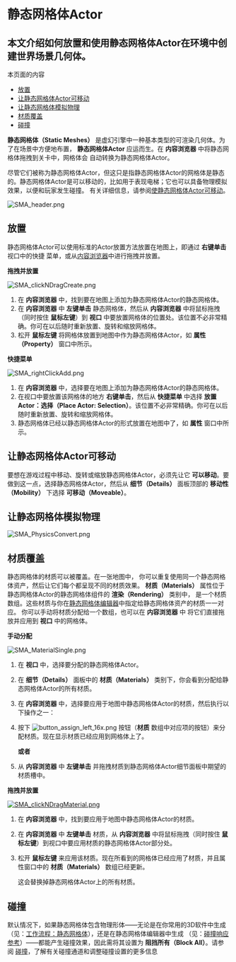 # 静态网格体Actor

## 本文介绍如何放置和使用静态网格体Actor在环境中创建世界场景几何体。

本页面的内容

- [放置](https://docs.unrealengine.com/4.27/zh-CN/Basics/Actors/StaticMeshActor/#放置)
- [让静态网格体Actor可移动](https://docs.unrealengine.com/4.27/zh-CN/Basics/Actors/StaticMeshActor/#让静态网格体actor可移动)
- [让静态网格体模拟物理](https://docs.unrealengine.com/4.27/zh-CN/Basics/Actors/StaticMeshActor/#让静态网格体模拟物理)
- [材质覆盖](https://docs.unrealengine.com/4.27/zh-CN/Basics/Actors/StaticMeshActor/#材质覆盖)
- [碰撞](https://docs.unrealengine.com/4.27/zh-CN/Basics/Actors/StaticMeshActor/#碰撞)

**静态网格体（Static Meshes）** 是虚幻引擎中一种基本类型的可渲染几何体。为了在场景中方便地布置， **静态网格体Actor** 应运而生。在 **内容浏览器** 中将静态网格体拖拽到关卡中，网格体会 自动转换为静态网格体Actor。

尽管它们被称为静态网格体Actor，但这只是指静态网格体Actor的网格体是静态的。静态网格体Actor是可以移动的，比如用于表现电梯；它也可以具备物理模拟效果，以便和玩家发生碰撞。 有关详细信息，请参阅[使静态网格体Actor可移动](https://docs.unrealengine.com/4.27/zh-CN/Basics/Actors/StaticMeshActor/)。

![SMA_header.png](https://docs.unrealengine.com/4.27/Images/Basics/Actors/StaticMeshActor/SMA_header.jpg)

## 放置

静态网格体Actor可以使用标准的Actor放置方法放置在地图上，即通过 **右键单击** 视口中的快捷 菜单，或从[内容浏览器](https://docs.unrealengine.com/4.27/zh-CN/Basics/ContentBrowser)中进行拖拽并放置。

**拖拽并放置**

![SMA_clickNDragCreate.png](https://lzx-figure-bed.obs.dualstack.cn-north-4.myhuaweicloud.com/Figurebed/202201022146032.jpeg)

1. 在 **内容浏览器** 中，找到要在地图上添加为静态网格体Actor的静态网格体。
2. 在 **内容浏览器** 中 **左键单击** 静态网格体，然后从 **内容浏览器** 中将鼠标拖拽（同时按住 **鼠标左键**）到 **视口** 中要放置网格体的位置处。该位置不必非常精确。你可在以后随时重新放置、旋转和缩放网格体。
3. 松开 **鼠标左键** 将网格体放置到地图中作为静态网格体Actor，如 **属性（Property）** 窗口中所示。

**快捷菜单**

![SMA_rightClickAdd.png](https://lzx-figure-bed.obs.dualstack.cn-north-4.myhuaweicloud.com/Figurebed/202201022146984.jpeg)

1. 在 **内容浏览器** 中，选择要在地图上添加为静态网格体Actor的静态网格体。
2. 在视口中要放置该网格体的地方 **右键单击**，然后从 **快捷菜单** 中选择 **放置Actor：选择（Place Actor: Selection）**。该位置不必非常精确。你可在以后随时重新放置、旋转和缩放网格体。
3. 静态网格体已经以静态网格体Actor的形式放置在地图中了，如 **属性** 窗口中所示。

## 让静态网格体Actor可移动

要想在游戏过程中移动、旋转或缩放静态网格体Actor，必须先让它 **可以移动**。要做到这一点，选择静态网格体Actor，然后从 **细节（Details）** 面板顶部的 **移动性（Mobility）** 下选择 **可移动（Moveable）**。

## 让静态网格体模拟物理

![SMA_PhysicsConvert.png](https://docs.unrealengine.com/4.27/Images/Basics/Actors/StaticMeshActor/SMA_PhysicsConvert.jpg)

## 材质覆盖

静态网格体的材质可以被覆盖。在一张地图中， 你可以重复使用同一个静态网格体资产，然后让它们每个都呈现不同的材质效果。 **材质（Materials）** 属性位于静态网格体Actor的静态网格体组件的 **渲染（Rendering）** 类别中， 是一个材质数组。这些材质与你在[静态网格体编辑器](https://docs.unrealengine.com/4.27/zh-CN/WorkingWithContent/Types/StaticMeshes/Editor)中指定给静态网格体资产的材质一一对应。 你可以手动将材质分配给一个数组，也可以在 **内容浏览器** 中 将它们直接拖放并应用到 **视口** 中的网格体。

**手动分配**

![SMA_MaterialSingle.png](https://docs.unrealengine.com/4.27/Images/Basics/Actors/StaticMeshActor/SMA_MaterialSingle.jpg)

1. 在 **视口** 中，选择要分配的静态网格体Actor。

2. 在 **细节（Details）** 面板中的 **材质（Materials）** 类别下，你会看到分配给静态网格体Actor的所有材质。

3. 在 **内容浏览器** 中，选择要应用于地图中静态网格体Actor的材质，然后执行以下操作之一：

4. 按下 ![button_assign_left_16x.png](https://lzx-figure-bed.obs.dualstack.cn-north-4.myhuaweicloud.com/Figurebed/202201022146251.jpeg) 按钮（**材质** 数组中对应项的按钮）来分配材质。现在显示材质已经应用到网格体上了。

   **或者**

5. 从 **内容浏览器** 中 **左键单击** 并拖拽材质到静态网格体Actor细节面板中期望的材质槽中。

**拖拽并放置**

[![SMA_clickNDragMaterial.png](https://docs.unrealengine.com/4.27/Images/Basics/Actors/StaticMeshActor/SMA_clickNDragMaterial.jpg)](https://docs.unrealengine.com/4.27/Images/Basics/Actors/StaticMeshActor/SMA_clickNDragMaterial.png)

1. 在 **内容浏览器** 中，找到要应用于地图中静态网格体Actor的材质。

2. 在 **内容浏览器** 中 **左键单击** 材质，从 **内容浏览器** 中将鼠标拖拽（同时按住 **鼠标左键**）到视口中要应用材质的静态网格体Actor部分处。

3. 松开 **鼠标左键** 来应用该材质。现在所看到的网格体已经应用了材质，并且属性窗口中的 **材质（Materials）** 数组已经更新。

   这会替换掉静态网格体Actor上的所有材质。

## 碰撞

默认情况下，如果静态网格体包含物理形体——无论是在你常用的3D软件中生成 （见：[工作流程：静态网格体](https://docs.unrealengine.com/4.27/zh-CN/WorkingWithContent/Importing/FBX/StaticMeshes)），还是在静态网格体编辑器中生成 （见：[碰撞响应参考](https://docs.unrealengine.com/4.27/zh-CN/InteractiveExperiences/Physics/Collision/Reference)）——都能产生碰撞效果，因此需将其设置为 **阻挡所有（Block All）**。请参阅 [碰撞](https://docs.unrealengine.com/4.27/zh-CN/InteractiveExperiences/Physics/Collision)，了解有关碰撞通道和调整碰撞设置的更多信息